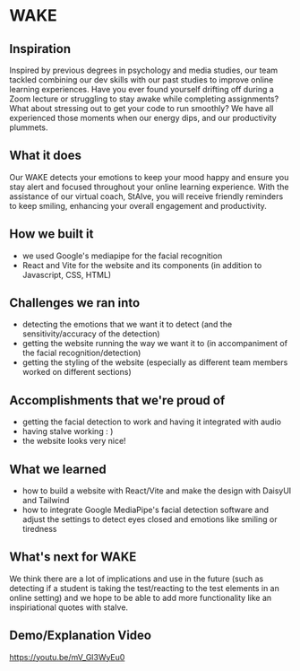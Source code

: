 # WAKE

## Inspiration
Inspired by previous degrees in psychology and media studies, our team tackled combining our dev skills with our past studies to improve online learning experiences. Have you ever found yourself drifting off during a Zoom lecture or struggling to stay awake while completing assignments? What about stressing out to get your code to run smoothly? We have all experienced those moments when our energy dips, and our productivity plummets. 

## What it does
Our WAKE detects your emotions to keep your mood happy and ensure you stay alert and focused throughout your online learning experience. With the assistance of our virtual coach,  StAIve, you will receive friendly reminders to keep smiling, enhancing your overall engagement and productivity.

## How we built it
- we used Google's mediapipe for the facial recognition
- React and Vite for the website and its components (in addition to Javascript, CSS, HTML)

## Challenges we ran into
- detecting the emotions that we want it to detect (and the sensitivity/accuracy of the detection)
- getting the website running the way we want it to (in accompaniment of the facial recognition/detection)
- getting the styling of the website (especially as different team members worked on different sections)

## Accomplishments that we're proud of
- getting the facial detection to work and having it integrated with audio
- having staIve working : )
- the website looks very nice!

## What we learned
- how to build a website with React/Vite and make the design with DaisyUI and Tailwind
- how to integrate Google MediaPipe's facial detection software and adjust the settings to detect eyes closed and emotions like smiling or tiredness

## What's next for WAKE
We think there are a lot of implications and use in the future (such as detecting if a student is taking the test/reacting to the test elements in an online setting) and we hope to be able to add more functionality like an inspiriational quotes with staIve.

## Demo/Explanation Video

https://youtu.be/mV_Gl3WyEu0